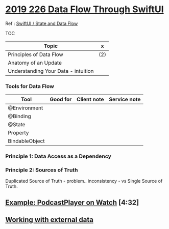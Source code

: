 
# [2019 226 Data Flow Through SwiftUI](https://developer.apple.com//videos/play/wwdc2019/226/)


Ref : [SwiftUI / State and Data Flow](https://developer.apple.com/documentation/swiftui/state_and_data_flow)

TOC

Topic|x
--|--
Principles of Data Flow|(2)
Anatomy of an Update|
Understanding Your Data - intuition|




### Tools for Data Flow

Tool|Good for|Client note|Service note
--|--|--|--
@Environment|
@Binding|
@State|
Property|
BindableObject|


### Principle 1: Data Access as a Dependency



### Principle 2: Sources of Truth

Duplicated Source of Truth - problem.. inconsistency - vs Single Source of Truth.

## [Example: PodcastPlayer on Watch](1-example-podcastplayer-on-watch.md) [4:32]


## [Working with external data](working-with-external-data.md)


